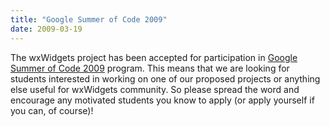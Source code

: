 ```yaml
---
title: "Google Summer of Code 2009"
date: 2009-03-19
---
```


The wxWidgets project has been accepted for participation in
[Google Summer of Code 2009][1] program. This means that we are looking for
students interested in working on one of our proposed projects or anything
else useful for wxWidgets community. So please spread the word and encourage
any motivated students you know to apply (or apply yourself if you can, of
course)!

[1]: http://www.google-melange.com/gsoc/org2/google/gsoc2009/wx
